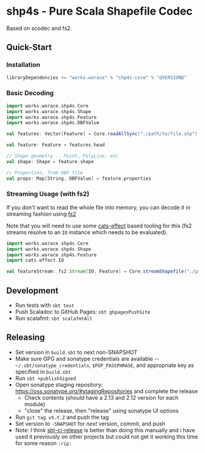 # shp4s - Pure Scala Shapefile Codec

Based on scodec and fs2.

## Quick-Start

### Installation

```scala
libraryDependencies += "works.worace" % "shp4s-core" % "@VERSION@"
```

### Basic Decoding

```scala
import works.worace.shp4s.Core
import works.worace.shp4s.Shape
import works.worace.shp4s.Feature
import works.worace.shp4s.DBFValue

val features: Vector[Feature] = Core.readAllSync("./path/to/file.shp")

val feature: Feature = features.head

// Shape geometry -- Point, PolyLine, etc
val shape: Shape = feature.shape

// Properties, from DBF file
val props: Map[String, DBFValue] = feature.properties
```

### Streaming Usage (with fs2)

If you don't want to read the whole file into memory, you can decode it in streaming fashion using [fs2](https://fs2.io/)

Note that you will need to use some [cats-effect](https://typelevel.org/cats-effect/) based tooling for this (fs2 streams resolve to an `IO` instance which needs to be evaluated).

```scala
import works.worace.shp4s.Core
import works.worace.shp4s.Shape
import works.worace.shp4s.Feature
import cats.effect.IO

val featureStream: fs2.Stream[IO, Feature] = Core.streamShapefile("./path/to/my.shp")
```

## Development

* Run tests with `sbt test`
* Push Scaladoc to GitHub Pages: `sbt ghpagesPushSite`
* Run scalafmt: `sbt scalafmtAll`

## Releasing

* Set version in `build.sbt` to next non-SNAPSHOT
* Make sure GPG and sonatype credentials are available -- `~/.sbt/sonatype_credentials`, `$PGP_PASSPHRASE`, and appropriate key as specified in `build.sbt`
* Run `sbt +publishSigned`
* Open sonatype staging repository: https://oss.sonatype.org/#stagingRepositories and complete the release
  * Check contents (should have a 2.13 and 2.12 version for each module)
  * "close" the release, then "release" using sonatype UI options
* Run `git tag vX.Y.Z` and push the tag
* Set version to `-SNAPSHOT` for _next_ version, commit, and push
* Note: I think [sbt-ci-release](https://github.com/sbt/sbt-ci-release) is better than doing this manually and i have used it previously on other projects but could not get it working this time for some reason `:rip:`
